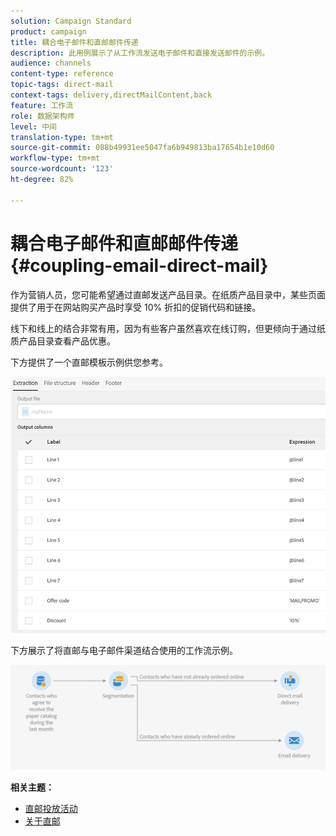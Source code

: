```yaml
---
solution: Campaign Standard
product: campaign
title: 耦合电子邮件和直邮邮件传递
description: 此用例展示了从工作流发送电子邮件和直接发送邮件的示例。
audience: channels
content-type: reference
topic-tags: direct-mail
context-tags: delivery,directMailContent,back
feature: 工作流
role: 数据架构师
level: 中间
translation-type: tm+mt
source-git-commit: 088b49931ee5047fa6b949813ba17654b1e10d60
workflow-type: tm+mt
source-wordcount: '123'
ht-degree: 82%

---
```



# 耦合电子邮件和直邮邮件传递 {#coupling-email-direct-mail}

作为营销人员，您可能希望通过直邮发送产品目录。在纸质产品目录中，某些页面提供了用于在网站购买产品时享受 10% 折扣的促销代码和链接。

线下和线上的结合非常有用，因为有些客户虽然喜欢在线订购，但更倾向于通过纸质产品目录查看产品优惠。

下方提供了一个直邮模板示例供您参考。

![](assets/direct_mail_9.png)

下方展示了将直邮与电子邮件渠道结合使用的工作流示例。

![](assets/direct_mail_10.png)

**相关主题：**

* [直邮投放活动](../../automating/using/direct-mail-delivery.md)
* [关于直邮](../../channels/using/about-direct-mail.md)
